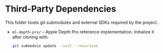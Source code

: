 # Third-Party Dependencies

This folder hosts git submodules and external SDKs required by the project.

- `ml-depth-pro/` – Apple Depth Pro reference implementation. Initialize it after cloning with:
  ```bash
  git submodule update --init --recursive
  ```
